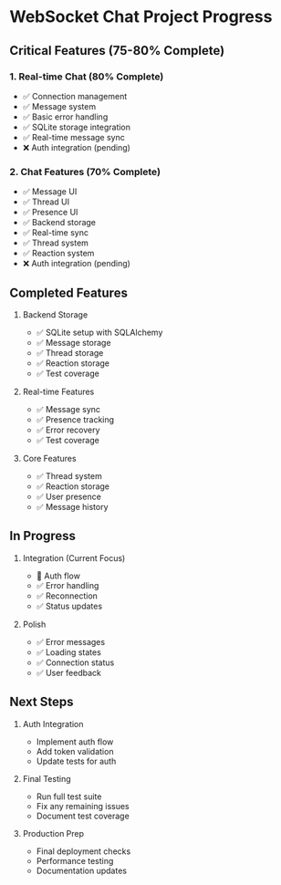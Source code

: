# WebSocket Chat Project Progress

## Critical Features (75-80% Complete)

### 1. Real-time Chat (80% Complete)
- ✅ Connection management
- ✅ Message system
- ✅ Basic error handling
- ✅ SQLite storage integration
- ✅ Real-time message sync
- ❌ Auth integration (pending)

### 2. Chat Features (70% Complete)
- ✅ Message UI
- ✅ Thread UI
- ✅ Presence UI
- ✅ Backend storage
- ✅ Real-time sync
- ✅ Thread system
- ✅ Reaction system
- ❌ Auth integration (pending)

## Completed Features
1. Backend Storage
   - ✅ SQLite setup with SQLAlchemy
   - ✅ Message storage
   - ✅ Thread storage
   - ✅ Reaction storage
   - ✅ Test coverage

2. Real-time Features
   - ✅ Message sync
   - ✅ Presence tracking
   - ✅ Error recovery
   - ✅ Test coverage

3. Core Features
   - ✅ Thread system
   - ✅ Reaction storage
   - ✅ User presence
   - ✅ Message history

## In Progress
1. Integration (Current Focus)
   - 🔄 Auth flow
   - ✅ Error handling
   - ✅ Reconnection
   - ✅ Status updates

2. Polish
   - ✅ Error messages
   - ✅ Loading states
   - ✅ Connection status
   - ✅ User feedback

## Next Steps
1. Auth Integration
   - Implement auth flow
   - Add token validation
   - Update tests for auth

2. Final Testing
   - Run full test suite
   - Fix any remaining issues
   - Document test coverage

3. Production Prep
   - Final deployment checks
   - Performance testing
   - Documentation updates
